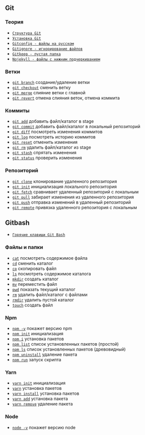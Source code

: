 ## Git

### Теория

- [`Структура Git`](<./Git/Структура Git.md>)
- [`Установка Git`](<./Git/Установка Git.md>)
- [`Gitconfig - файлы на русском`](<./Git/Gitconfig - файлы на русском.md>)
- [`Gitignore - игнорирование файлов`](<./Git/Gitignore - игнорирование файлов.md>)
- [`Gitkeep - пустая папка`](<./Git/Gitkeep - пустая папка.md>)
- [`Nojekyll - файлы с нижним подчеркиванием`](<./Git/Nojekyll - файлы с нижним подчеркиванием.md>)

### Ветки

- [`git branch`](<./Git/git branch.md>) создание/удаление ветки
- [`git checkout`](<./Git/git checkout.md>) сменить ветку
- [`git merge`](<./Git/git merge.md>) слияние ветки с главной
- [`git revert`](<./Git/git revert.md>) отмена слияния веток, отмена коммита

### Коммиты

- [`git add`](<./Git/git add.md>) добавить файл/каталог в stage
- [`git commit`](<./Git/git commit.md>) добавить файл/каталог в локальный репозиторий
- [`git diff`](<./Git/git diff.md>) посмотреть изменения коммитов
- [`git log`](<./Git/git log.md>) посмотреть историю коммитов
- [`git reset`](<./Git/git reset.md>) отменить изменения
- [`git rm`](<./Git/git rm.md>) удалить файл/каталог из stage
- [`git stash`](<./Git/git stash.md>) спрятать изменения
- [`git status`](<./Git/git status.md>) проверить изменения

### Репозиторий

- [`git clone`](<./Git/git clone.md>) клонирование удаленного репозитория
- [`git init`](<./Git/git init.md>) инициализация локального репозитория
- [`git fetch`](<./Git/git fetch.md>) сравнивает удаленный репозиторий с локальным
- [`git pull`](<./Git/git pull.md>) забирает изменения из удаленного репозитория
- [`git push`](<./Git/git push.md>) отправка изменений в удаленный репозиторий
- [`git remote`](<./Git/git remote.md>) привязка удаленного репозитория с локальным

## Gitbash

- [`Горячие клавиши Git Bash`](<./Gitbash/Горячие клавиши Git Bash.md>)

### Файлы и папки

- [`cat`](./Gitbash/cat.md) посмотреть содержимое файла
- [`cd`](./Gitbash/cd.md) сменить каталог
- [`cp`](./Gitbash/cp.md) скопировать файл
- [`ls`](./Gitbash/ls.md) посмотреть содержимое каталога
- [`mkdir`](./Gitbash/mkdir.md) создать каталог
- [`mv`](./Gitbash/mv.md) переместить файл
- [`pwd`](./Gitbash/pwd.md) показать текущий каталог
- [`rm`](./Gitbash/rm.md) удалить файл/каталог с файлами
- [`rmdir`](./Gitbash/rmdir.md) удалить пустой каталог
- [`touch`](./Gitbash/touch.md) создать файл

### Npm

- [`npm -v`](<./Gitbash/npm -v.md>) покажет версию npm
- [`npm init`](<./Gitbash/npm init.md>) инициализация
- [`npm i`](<./Gitbash/npm i.md>) установка пакетов
- [`npm list`](<./Gitbash/npm list.md>) список установленных пакетов (простой)
- [`npm ls`](<./Gitbash/npm ls.md>) список установленных пакетов (древовидный)
- [`npm uninstall`](<./Gitbash/npm uninstall.md>) удаление пакета
- [`npm run`](<./Gitbash/npm run.md>) запуск скрипта

### Yarn

- [`yarn init`](<./Gitbash/yarn init.md>) инициализация
- [`yarn`](<./Gitbash/yarn && yarn install.md>) установка пакетов
- [`yarn install`](<./Gitbash/yarn && yarn install.md>) установка пакетов
- [`yarn add`](<./Gitbash/yarn add.md>) установка пакета
- [`yarn remove`](<./Gitbash/yarn remove.md>) удаление пакета

### Node

- [`node -v`](<./Gitbash/node -v.md>) покажет версию node
